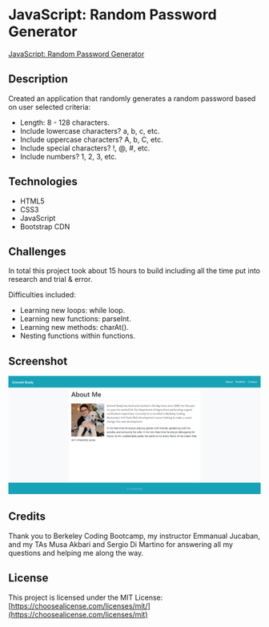 # JavaScript: Random Password Generator

[JavaScript: Random Password Generator](https://emmbra.github.io/homeworkWeek3/Develop/index.html)

## Description
Created an application that randomly generates a random password based on user selected criteria:

* Length: 8 - 128 characters.
* Include lowercase characters? a, b, c, etc.
* Include uppercase characters? A, b, C, etc.
* Include special characters? !, @, #, etc.
* Include numbers? 1, 2, 3, etc.

## Technologies

* HTML5
* CSS3
* JavaScript
* Bootstrap CDN

## Challenges

In total this project took about 15 hours to build including all the time put into research and trial & error.

Difficulties included:

* Learning new loops: while loop.
* Learning new functions: parseInt.
* Learning new methods: charAt().
* Nesting functions within functions.

## Screenshot
![Image of Password Generator](https://github.com/emmbra/homeworkWeek2/blob/master/Assets/Images/screenshot-about-me.png)

## Credits

Thank you to Berkeley Coding Bootcamp, my instructor Emmanual Jucaban, and my TAs Musa Akbari and Sergio Di Martino for answering all my questions and helping me along the way.

## License

This project is licensed under the MIT License: [https://choosealicense.com/licenses/mit/](https://choosealicense.com/licenses/mit)